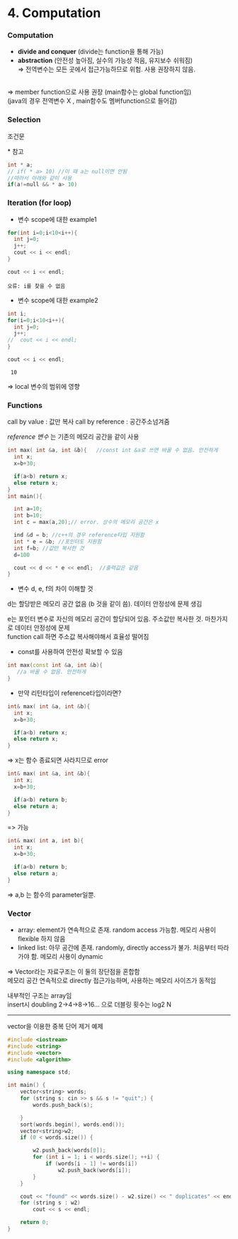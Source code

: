 # 4. Computation

### Computation
- **divide and conquer** (divide는 function을 통해 가능)
- **abstraction** (안전성 높아짐, 실수의 가능성 적음, 유지보수 쉬워짐)
<br> => 전역변수는 모든 곳에서 접근가능하므로 위험. 사용 권장하지 않음.
 <br>
=> member function으로 사용 권장 (main함수는 global function임) <br>
(java의 경우 전역변수 X , main함수도 멤버function으로 들어감)


### Selection
조건문

\* 참고
~~~cpp
int * a;
// if( * a> 10) //이 때 a는 null이면 안됨
//따라서 아래와 같이 사용
if(a!=null && * a> 10)
~~~

### Iteration (for loop)
- 변수 scope에 대한 example1

~~~cpp
for(int i=0;i<10<i++){
  int j=0;
  j++;
  cout << i << endl;
}

cout << i << endl;
~~~

~~~
오류: i를 찾을 수 없음
~~~

- 변수 scope에 대한 example2

~~~cpp
int i;
for(i=0;i<10<i++){
  int j=0;
  j++;
//  cout << i << endl;
}

cout << i << endl;
~~~
~~~
 10

~~~

=> local 변수의 범위에 영향

### Functions
call by value : 값만 복사
call by reference : 공간주소넘겨줌

*reference 변수* 는 기존의 메모리 공간을 같이 사용
~~~cpp
int max( int &a, int &b){   //const int &a로 쓰면 바꿀 수 없음. 안전하게
  int x;
  x=b+30;

  if(a<b) return x;
  else return x;
}
int main(){

  int a=10;
  int b=10;
  int c = max(a,20);// error. 상수의 메모리 공간은 x

  ind &d = b; //c++의 경우 reference타입 지원함
  int * e = &b; //포인터도 지원함
  int f=b; //값만 복사한 것
  d=100

  cout << d << * e << endl;  //출력값은 같음
}

~~~

* 변수 d, e, f의 차이 이해할 것 <br>

d는 할당받은 메모리 공간 없음 (b 것을 같이 씀). 데이터 안정성에 문제 생김

e는 포인터 변수로 자신의 메모리 공간이 할당되어 있음. 주소값만 복사한 것. 마찬가지로 데이터 안정성에 문제<br>
function call 하면 주소값 복사해야해서 효율성 떨어짐

* const를 사용하여 안전성 확보할 수 있음

~~~cpp
int max(const int &a, int &b){  
   //a 바꿀 수 없음. 안전하게
}
~~~

* 만약 리턴타입이 reference타입이라면?
~~~cpp
int& max( int &a, int &b){  
  int x;
  x=b+30;

  if(a<b) return x;
  else return x;
}
~~~
=> x는 함수 종료되면 사라지므로 error
~~~cpp
int& max( int &a, int &b){  
  int x;
  x=b+30;

  if(a<b) return b;
  else return a;
}
~~~
=> 가능
~~~cpp
int& max( int a, int b){  
  int x;
  x=b+30;

  if(a<b) return b;
  else return a;
}
~~~
=> a,b 는 함수의 parameter일뿐.

### Vector

- array: element가 연속적으로 존재. random access 가능함. 메모리 사용이 flexible 하지 않음
- linked list: 아무 공간에 존재. randomly, directly access가 불가. 처음부터 따라가야 함. 메모리 사용이 dynamic

=> Vector라는 자료구조는 이 둘의 장단점을 혼합함 <br>
메모리 공간 연속적으로 directly 접근가능하며, 사용하는 메모리 사이즈가 동적임

내부적인 구조는 array임 <br>
insert시 doubling 2->4->8->16... 으로 더블링 횟수는 log2 N
***
vector을 이용한 중복 단어 제거 예제
~~~cpp
#include <iostream>
#include <string>
#include <vector>
#include <algorithm>

using namespace std;

int main() {
	vector<string> words;
	for (string s; cin >> s && s != "quit";) {
		words.push_back(s);

	}
	sort(words.begin(), words.end());
	vector<string>w2;
	if (0 < words.size()) {

		w2.push_back(words[0]);
		for (int i = 1; i < words.size(); ++i) {
			if (words[i - 1] != words[i])
				w2.push_back(words[i]);
		}
	}

	cout << "found" << words.size() - w2.size() << " duplicates" << endl;
	for (string s : w2)
		cout << s << endl;

	return 0;
}
~~~

